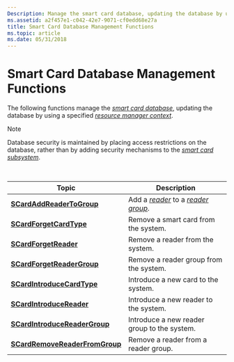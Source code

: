 ```yaml
---
Description: Manage the smart card database, updating the database by using a specified resource manager context.
ms.assetid: a2f457e1-c042-42e7-9071-cf0edd68e27a
title: Smart Card Database Management Functions
ms.topic: article
ms.date: 05/31/2018
---
```


# Smart Card Database Management Functions

The following functions manage the [*smart card database*](../secgloss/s-gly.md), updating the database by using a specified [*resource manager context*](../secgloss/r-gly.md).

> [!Note]  
> Database security is maintained by placing access restrictions on the database, rather than by adding security mechanisms to the [*smart card subsystem*](../secgloss/s-gly.md).

 



| Topic                                                            | Description                                                                                                                                                             |
|------------------------------------------------------------------|-------------------------------------------------------------------------------------------------------------------------------------------------------------------------|
| [**SCardAddReaderToGroup**](/windows/desktop/api/Winscard/nf-winscard-scardaddreadertogroupa)           | Add a [*reader*](../secgloss/r-gly.md) to a [*reader group*](../secgloss/r-gly.md). |
| [**SCardForgetCardType**](/windows/desktop/api/Winscard/nf-winscard-scardforgetcardtypea)               | Remove a smart card from the system.                                                                                                                                    |
| [**SCardForgetReader**](/windows/desktop/api/Winscard/nf-winscard-scardforgetreadera)                   | Remove a reader from the system.                                                                                                                                        |
| [**SCardForgetReaderGroup**](/windows/desktop/api/Winscard/nf-winscard-scardforgetreadergroupa)         | Remove a reader group from the system.                                                                                                                                  |
| [**SCardIntroduceCardType**](/windows/desktop/api/Winscard/nf-winscard-scardintroducecardtypea)         | Introduce a new card to the system.                                                                                                                                     |
| [**SCardIntroduceReader**](/windows/desktop/api/Winscard/nf-winscard-scardintroducereadera)             | Introduce a new reader to the system.                                                                                                                                   |
| [**SCardIntroduceReaderGroup**](/windows/desktop/api/Winscard/nf-winscard-scardintroducereadergroupa)   | Introduce a new reader group to the system.                                                                                                                             |
| [**SCardRemoveReaderFromGroup**](/windows/desktop/api/Winscard/nf-winscard-scardremovereaderfromgroupa) | Remove a reader from a reader group.                                                                                                                                    |



 

 

 